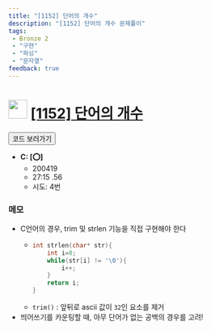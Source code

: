 ```yaml
---
title: "[1152] 단어의 개수"
description: "[1152] 단어의 개수 문제풀이"
tags: 
 - Bronze 2
 - "구현"
 - "파싱"
 - "문자열"
feedback: true
---
```

<h1><img src="https://doky.space/assets/icpclev/b2.svg" height="37px"> <a href="http://icpc.me/1152" target="_blank">[1152] 단어의 개수</a></h1>

<a href="https://github.com/DokySp/acmicpc-practice/tree/master/1152"><button class="btn btn-info">코드 보러가기</button></a>

- **C: [:o:]**
  - 200419
  - 27:15 .56
  - 시도: 4번

### 메모
 - C언어의 경우, trim 및 strlen 기능을 직접 구현해야 한다
    - ```C
      int strlen(char* str){
          int i=0;
          while(str[i] != '\0'){
              i++;
          }
          return i;
      }
      ```
    - `trim()` : 앞뒤로 ascii 값이 `32`인 요소를 제거
 - 띄어쓰기를 카운팅할 때, 아무 단어가 없는 공백의 경우를 고려!
